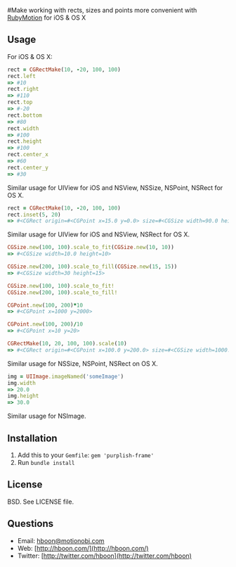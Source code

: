 #Make working with rects, sizes and points more convenient with [RubyMotion](http://rubymotion.com) for iOS & OS X

Usage
---
For iOS & OS X:

```ruby
rect = CGRectMake(10, -20, 100, 100)
rect.left
=> #10
rect.right
=> #110
rect.top
=> #-20
rect.bottom
=> #80
rect.width
=> #100
rect.height
=> #100
rect.center_x
=> #60
rect.center_y
=> #30
```

Similar usage for UIView for iOS and NSView, NSSize, NSPoint, NSRect for OS X.

```ruby
rect = CGRectMake(10, -20, 100, 100)
rect.inset(5, 20)
=> #<CGRect origin=#<CGPoint x=15.0 y=0.0> size=#<CGSize width=90.0 height=60.0>>
```
Similar usage for UIView for iOS and NSView, NSRect for OS X.

```ruby
CGSize.new(100, 100).scale_to_fit(CGSize.new(10, 10))
=> #<CGSize width=10.0 height=10>

CGSize.new(200, 100).scale_to_fill(CGSize.new(15, 15))
=> #<CGSize width=30 height=15>

CGSize.new(100, 100).scale_to_fit!
CGSize.new(200, 100).scale_to_fill!

CGPoint.new(100, 200)*10
=> #<CGPoint x=1000 y=2000>

CGPoint.new(100, 200)/10
=> #<CGPoint x=10 y=20>

CGRectMake(10, 20, 100, 100).scale(10)
=> #<CGRect origin=#<CGPoint x=100.0 y=200.0> size=#<CGSize width=1000.0 height=1000.0>>
```

Similar usage for NSSize, NSPoint, NSRect on OS X.

```ruby
img = UIImage.imageNamed('someImage')
img.width
=> 20.0
img.height
=> 30.0
```

Similar usage for NSImage.

Installation
---
1. Add this to your `Gemfile`: `gem 'purplish-frame'`
2. Run `bundle install`

License
---
BSD. See LICENSE file.

Questions
---
* Email: [hboon@motionobj.com](mailto:hboon@motionobj.com)
* Web: [http://hboon.com/](http://hboon.com/)
* Twitter: [http://twitter.com/hboon](http://twitter.com/hboon)
